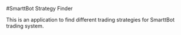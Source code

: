 #SmarttBot Strategy Finder

This is an application to find different trading strategies for SmarttBot trading system.
